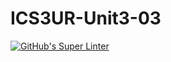 # ICS3UR-Unit3-03

[![GitHub's Super Linter](https://github.com/shahdel/ICS3UR-Unit3-03/workflows/GitHub's%20Super%20Linter/badge.svg)](https://github.com/shahdel/ICS3UR-Unit3-03/actions)
